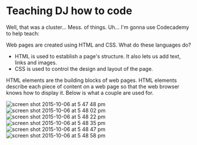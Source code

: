 # Teaching DJ how to code

Well, that was a cluster... Mess. of things. Uh... I'm gonna use Codecademy to help teach:

Web pages are created using HTML and CSS. What do these languages do?
- HTML is used to establish a page's structure. It also lets us add text, links and images.
- CSS is used to control the design and layout of the page.

HTML elements are the building blocks of web pages. HTML elements describe each piece of content on a web page so that the web browser knows how to display it. Below is what a couple are used for.

![screen shot 2015-10-06 at 5 47 48 pm](https://cloud.githubusercontent.com/assets/10553730/10323730/01c5c388-6c53-11e5-98e9-35d523f6db8b.png)
![screen shot 2015-10-06 at 5 48 02 pm](https://cloud.githubusercontent.com/assets/10553730/10323732/034406d4-6c53-11e5-8c21-4a39ae2534f1.png)
![screen shot 2015-10-06 at 5 48 22 pm](https://cloud.githubusercontent.com/assets/10553730/10323733/0440b5dc-6c53-11e5-88cc-df836dcb70bc.png)
![screen shot 2015-10-06 at 5 48 35 pm](https://cloud.githubusercontent.com/assets/10553730/10323735/05d1eb14-6c53-11e5-93cb-24d171638b12.png)
![screen shot 2015-10-06 at 5 48 47 pm](https://cloud.githubusercontent.com/assets/10553730/10323738/08a0518c-6c53-11e5-9811-4bbbcde03acc.png)
![screen shot 2015-10-06 at 5 48 58 pm](https://cloud.githubusercontent.com/assets/10553730/10323740/0a2fe652-6c53-11e5-92ec-1c2ece1384cf.png)
